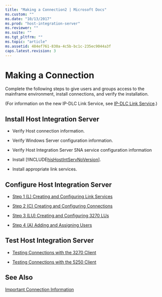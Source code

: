 ```yaml
---
title: "Making a Connection2 | Microsoft Docs"
ms.custom: ""
ms.date: "10/13/2017"
ms.prod: "host-integration-server"
ms.reviewer: ""
ms.suite: ""
ms.tgt_pltfrm: ""
ms.topic: "article"
ms.assetid: 484ef761-830a-4c5b-bc1c-235ec9044a3f
caps.latest.revision: 3
---
```

# Making a Connection
Complete the following steps to give users and groups access to the mainframe environment, install connections, and verify the installation.  
  
 (For information on the new IP-DLC Link Service, see [IP-DLC Link Service](../Topic/IP-DLC%20Link%20Service1.md).)  
  
## Install Host Integration Server  
  
-   Verify Host connection information.  
  
-   Verify Windows Server configuration information.  
  
-   Verify Host Integration Server SNA service configuration information  
  
-   Install [!INCLUDE[hisHostIntServNoVersion](../core/includes/hishostintservnoversion-md.md)].  
  
-   Install appropriate link services.  
  
## Configure Host Integration Server  
  
-   [Step 1 (L) Creating and Configuring Link Services](../core/step-1-l-creating-and-configuring-link-services.md)  
  
-   [Step 2 (C) Creating and Configuring Connections](../core/step-2-c-creating-and-configuring-connections.md)  
  
-   [Step 3 (LU) Creating and Configuring 3270 LUs](../core/step-3-lu-creating-and-configuring-3270-lus.md)  
  
-   [Step 4 (A) Adding and Assigning Users](../core/step-4-a-adding-and-assigning-users.md)  
  
## Test Host Integration Server  
  
-   [Testing Connections with the 3270 Client](../core/testing-connections-with-the-3270-client.md)  
  
-   [Testing Connections with the 5250 Client](../core/testing-connections-with-the-5250-client.md)  
  
## See Also  
 [Important Connection Information](../core/important-connection-information.md)